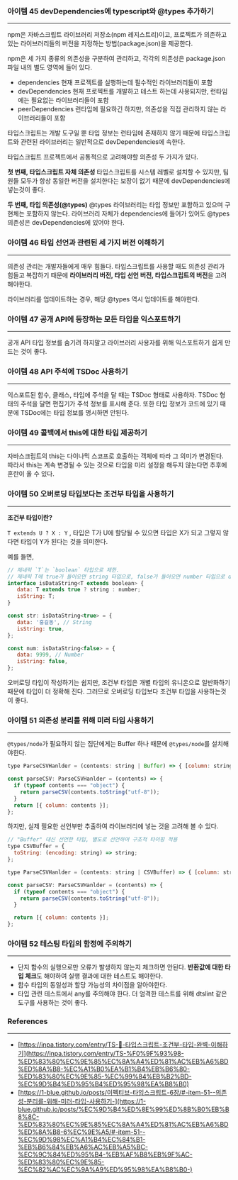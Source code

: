 
### 아이템 45 devDependencies에 typescript와 @types 추가하기

---

npm은 자바스크립트 라이브러리 저장소(npm 레지스트리)이고, 프로젝트가 의존하고 있는 라이브러리들의 버전을 지정하는 방법(package.json)을 제공한다. 

npm은 세 가지 종류의 의존성을 구분하여 관리하고, 각각의 의존성은 package.json 파일 내의 별도 영역에 들어 있다.

- dependencies 
현재 프로젝트를 실행하는데 필수적인 라이브러리들이 포함
- devDependencies 
현재 프로젝트를 개발하고 테스트 하는데 사용되지만, 런타임에는 필요없는 라이브러리들이 포함
- peerDependencies
런타임에 필요하긴 하지만, 의존성을 직접 관리하지 않는 라이브러리들이 포함

타입스크립트는 개발 도구일 뿐 타입 정보는 런타임에 존재하지 않기 때문에 타입스크립트와 관련된 라이브러리는 일반적으로 devDependencies에 속한다. 

타입스크립트 프로젝트에서 공통적으로 고려해야할 의존성 두 가지가 있다.

**첫 번째, 타입스크립트 자체 의존성**
타입스크립트를 시스템 레벨로 설치할 수 있지만, 팀원들 모두가 항상 동일한 버전을 설치한다는 보장이 없기 때문에 devDependencies에 넣는것이 좋다.

**두 번째, 타입 의존성(@types)**
@types 라이브러리는 타입 정보만 포함하고 있으며 구현체는 포함하지 않는다. 라이브러리 자체가 dependencies에 들어가 있어도 @types 의존성은 devDependencies에 있어야 한다.

### 아이템 46 타입 선언과 관련된 세 가지 버전 이해하기

---

의존성 관리는 개발자들에게 매우 힘들다. 타입스크립트를 사용할 때도 의존성 관리가 힘들고 복잡하기 때문에 **라이브러리 버전, 타입 선언 버전, 타입스크립트의 버전**을 고려해야한다. 

라이브러리를 업데이트하는 경우, 해당 @types 역시 업데이트를 해야한다.

### 아이템 47 공개 API에 등장하는 모든 타입을 익스포트하기

---

공개 API 타입 정보를 숨기려 하지말고 라이브러리 사용자를 위해 익스포트하기 쉽게 만드는 것이 좋다.

### 아이템 48 API 주석에 TSDoc 사용하기

---

익스포트된 함수, 클래스, 타입에 주석을 달 때는 TSDoc 형태로 사용하자. TSDoc 형태의 주석을 달면 편집기가 주석 정보를 표시해 준다. 또한 타입 정보가 코드에 있기 때문에 TSDoc에는 타입 정보를 명시하면 안된다. 

### 아이템 49 콜백에서 this에 대한 타입 제공하기

---

자바스크립트의 this는 다이나믹 스코프로 호출하는 객체에 따라 그 의미가 변경된다. 따라서 this는 계속 변경될 수 있는 것으로 타입을 미리 설정을 해두지 않는다면 추후에 혼란이 올 수 있다. 

### 아이템 50 오버로딩 타입보다는 조건부 타입을 사용하기

---

**조건부 타입이란?**

`T extends U ? X : Y` , 타입은 T가 U에 할당될 수 있으면 타입은 X가 되고 그렇지 않다면 타입이 Y가 된다는 것을 의미한다. 

예를 들면,

```jsx
// 제네릭 `T`는 `boolean` 타입으로 제한.
// 제네릭 T에 true가 들어오면 string 타입으로, false가 들어오면 number 타입으로 data 속성을 타입 지정
interface isDataString<T extends boolean> {
   data: T extends true ? string : number;
   isString: T;
}

const str: isDataString<true> = {
   data: '홍길동', // String
   isString: true,
};

const num: isDataString<false> = {
   data: 9999, // Number
   isString: false,
};
```

오버로딩 타입이 작성하기는 쉽지만, 조건부 타입은 개별 타입의 유니온으로 일반화하기 때문에 타입이 더 정확해 진다. 그러므로 오버로딩 타입보다 조건부 타입을 사용하는것이 좋다.

### 아이템 51 의존성 분리를 위해 미러 타입 사용하기

---

`@types/node`가 필요하지 않는 집단에게는 Buffer 하나 때문에 `@types/node`를 설치해야한다.

```jsx
type ParseCSVHanlder = (contents: string | Buffer) => { [column: string]: string }[];

const parseCSV: ParseCSVHanlder = (contents) => {
  if (typeof contents === "object") {
    return parseCSV(contents.toString("utf-8"));
  }
  return [{ column: contents }];
};
```

하지만, 실제 필요한 선언부만 추출하여 라이브러리에 넣는 것을 고려해 볼 수 있다.

```jsx
// "Buffer" 대신 선언한 타입, 별도로 선언하여 구조적 타이핑 적용
type CSVBuffer = {
  toString: (encoding: string) => string;
};

type ParseCSVHanlder = (contents: string | CSVBuffer) => { [column: string]: string }[];

const parseCSV: ParseCSVHanlder = (contents) => {
  if (typeof contents === "object") {
    return parseCSV(contents.toString("utf-8"));
  }

  return [{ column: contents }];
};
```

### 아이템 52 테스팅 타입의 함정에 주의하기

---

- 단지 함수의 실행으로만 오류가 발생하지 않는지 체크하면 안된다. **반환값에 대한 타입 체크**도 해야하여 실행 결과에 대한 테스트도 해야한다.
- 함수 타입의 동일성과 할당 가능성의 차이점을 알아야한다.
- 타입 관련 테스트에서 any를 주의해야 한다. 더 엄격한 테스트를 위해 dtslint 같은 도구를 사용하는 것이 좋다.

### References

---

- [https://inpa.tistory.com/entry/TS-📘-타입스크립트-조건부-타입-완벽-이해하기](https://inpa.tistory.com/entry/TS-%F0%9F%93%98-%ED%83%80%EC%9E%85%EC%8A%A4%ED%81%AC%EB%A6%BD%ED%8A%B8-%EC%A1%B0%EA%B1%B4%EB%B6%80-%ED%83%80%EC%9E%85-%EC%99%84%EB%B2%BD-%EC%9D%B4%ED%95%B4%ED%95%98%EA%B8%B0)
- [https://1-blue.github.io/posts/이펙티브-타입스크립트-6장/#-item-51--의존성-분리를-위해-미러-타입-사용하기-](https://1-blue.github.io/posts/%EC%9D%B4%ED%8E%99%ED%8B%B0%EB%B8%8C-%ED%83%80%EC%9E%85%EC%8A%A4%ED%81%AC%EB%A6%BD%ED%8A%B8-6%EC%9E%A5/#-item-51--%EC%9D%98%EC%A1%B4%EC%84%B1-%EB%B6%84%EB%A6%AC%EB%A5%BC-%EC%9C%84%ED%95%B4-%EB%AF%B8%EB%9F%AC-%ED%83%80%EC%9E%85-%EC%82%AC%EC%9A%A9%ED%95%98%EA%B8%B0-)
